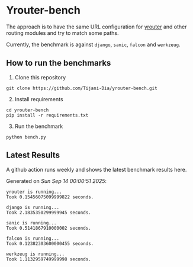 # Yrouter-bench

The approach is to have the same URL configuration for [yrouter](https://github.com/Tijani-Dia/yrouter) and other routing modules and try to match some paths.

Currently, the benchmark is against `django`, `sanic`, `falcon` and `werkzeug`.

## How to run the benchmarks

1. Clone this repository

```shell
git clone https://github.com/Tijani-Dia/yrouter-bench.git
```

2. Install requirements

```shell
cd yrouter-bench
pip install -r requirements.txt
```

3. Run the benchmark

```shell
python bench.py
```

## Latest Results

A github action runs weekly and shows the latest benchmark results here.

Generated on *Sun Sep 14 00:00:51 2025*:

```shell
yrouter is running...
Took 0.15456075099999822 seconds.

django is running...
Took 2.1835350299999945 seconds.

sanic is running...
Took 0.5141867910000002 seconds.

falcon is running...
Took 0.12382303600000455 seconds.

werkzeug is running...
Took 1.1132959749999998 seconds.

```